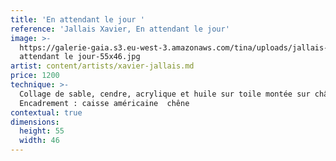```yaml
---
title: 'En attendant le jour '
reference: 'Jallais Xavier, En attendant le jour'
image: >-
  https://galerie-gaia.s3.eu-west-3.amazonaws.com/tina/uploads/jallais-xavier/galerie-gaia-jallais-xavier-En
  attendant le jour-55x46.jpg
artist: content/artists/xavier-jallais.md
price: 1200
technique: >-
  Collage de sable, cendre, acrylique et huile sur toile montée sur châssis
  Encadrement : caisse américaine  chêne
contextual: true
dimensions:
  height: 55
  width: 46
---
```


